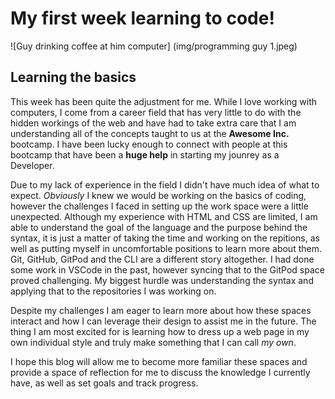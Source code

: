 # My first week learning to code! #
![Guy drinking coffee at him computer] (img/programming guy 1.jpeg)
## Learning the basics ##

This week has been quite the adjustment for me.  While I love working with computers, I come from a career field that has very little to do with the hidden workings of the web and have had to take extra care that I am understanding all of the concepts taught to us at the **Awesome Inc.** bootcamp.    I have been lucky enough to connect with people at this bootcamp that have been a **huge help** in starting my jounrey as a Developer.

 Due to my lack of experience in the field I didn't have much idea of what to expect.  *Obviously* I knew we would be working on the basics of coding, however the challenges I faced in setting up the work space were a little unexpected. Although my experience with HTML and CSS are limited, I am able to understand the goal of the language and the purpose behind the syntax, it is just a matter of taking the time and working on the repitions, as well as putting myself in uncomfortable positions to learn more about them.  Git, GitHub, GitPod and the CLI are a different story altogether.  I had done some work in VSCode in the past, however syncing that to the GitPod space proved challenging.  My biggest hurdle was understanding the syntax and applying that to the repositories I was working on.
 
 Despite my challenges I am eager to learn more about how these spaces interact and how I can leverage their design to assist me in the future.  The thing I am most excited for is learning how to dress up a web page in my own individual style and truly make something that I can call *my own*.
 
 I hope this blog will allow me to become more familiar these spaces and provide a space of reflection for me to discuss the knowledge I currently have, as well as set goals and track progress.
